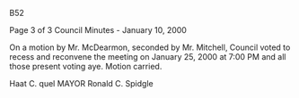 B52

Page 3 of 3
Council Minutes - January 10, 2000

On a motion by Mr. McDearmon, seconded by Mr. Mitchell,
Council voted to recess and reconvene the meeting on
January 25, 2000 at 7:00 PM and all those present voting
aye. Motion carried.

Haat C. quel MAYOR
Ronald C. Spidgle

